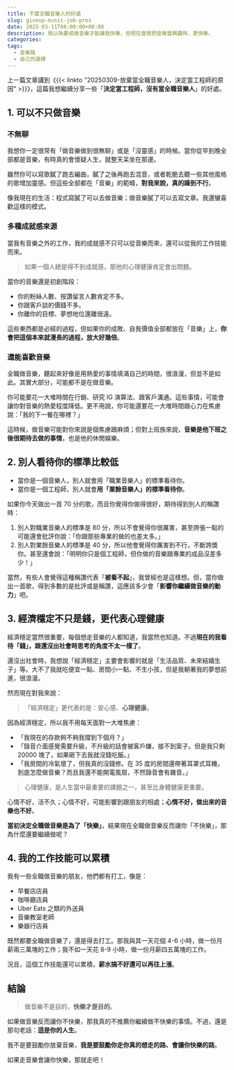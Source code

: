 ```yaml
---
title: 不當全職音樂人的好處
slug: giveup-music-job-pros
date: 2025-03-11T08:00:00+08:00
description: 我以為要或做音樂才能讓我快樂，但現在當我把音樂當興趣時，更快樂。
categories: 
tags:
  - 音樂路
  - 自己的選擇
---
```

上一篇文章講到《{{< linkto "20250309-放棄當全職音樂人，決定當工程師的原因" >}}》，這篇我想繼續分享一些「**決定當工程師，沒有當全職音樂人**」的好處。

## 1. 可以不只做音樂

### 不無聊

我想你一定很常有「做音樂做到很無聊」或是「沒靈感」的時候。當你從早到晚全部都是音樂，有時真的會懷疑人生，就整天呆坐在那邊。

雖然你可以寫歌膩了跑去編曲，膩了之後再跑去混音，或者乾脆去聽一些其他風格的歌增加靈感。但這些全部都在「音樂」的範疇，**對我來說，真的躁到不行**。

像我現在的生活：程式寫膩了可以去做音樂；做音樂膩了可以去寫文章。我還蠻喜歡這樣的模式。

### 多種成就感來源

當我有音樂之外的工作，我的成就感不只可以從音樂而來，還可以從我的工作技能而來。

> 如果一個人總是得不到成就感，那他的心理健康肯定會出問題。

當你的音樂還是初創階段：

* 你的粉絲人數、按讚留言人數肯定不多。
* 你跟客戶談的價錢不多。
* 你離你的目標、夢想地位還離很遠。

這些東西都是必經的過程，但如果你的成敗、自我價值全部都放在「音樂」上，**你會把這個本來就漫長的過程，放大好幾倍**。

### 還能喜歡音樂

全職做音樂，聽起來好像是用熱愛的事情填滿自己的時間，很浪漫，但並不是如此。其實大部分，可能都不是在做音樂。

你可能要花一大堆時間在行銷、研究 IG 演算法、跟客戶溝通。這些事情，可能會讓你對音樂的熱愛程度降低。更不用說，你可能還要花一大堆時間跟心力在焦慮說：「我的下一餐在哪裡？」

這時候，做音樂可能對你來說是個焦慮跟麻煩；但對上班族來說，**音樂是他下班之後很期待去做的事情**，也是他的休閒娛樂。

## 2. 別人看待你的標準比較低

* 當你是一個音樂人，別人就會用「職業音樂人」的標準看待你。
* 當你是一個工程師，別人就會**用「業餘音樂人」的標準看待你**。

如果你今天做出一首 70 分的歌，而且你覺得你做得很好，期待得到別人的稱讚時：

1. 別人對職業音樂人的標準是 80 分，所以不會覺得你很厲害，甚至誇張一點的可能還會批評你說：「你跟那些專業的做的也差太多。」
2. 別人對業餘音樂人的標準是 40 分，所以他會覺得你厲害到不行，不斷誇獎你。甚至還會說：「明明你只是個工程師，但你做的音樂跟專業的成品沒差多少！」

當然，有些人會覺得這種稱讚代表「**被看不起**」，我曾經也是這樣想。但，當你做出一首歌，得到多數的是批評或是稱讚，這應該多少會「**影響你繼續做音樂的動力**」吧。

## 3. 經濟穩定不只是錢，更代表心理健康

經濟穩定當然很重要，每個想走音樂的人都知道，我當然也知道。不過**現在的我看待「錢」，跟還沒出社會時思考的角度不太一樣了**。

還沒出社會時，我想說「經濟穩定」主要會影響的就是「生活品質、未來結婚生子」等。大不了我就吃便宜一點、房間小一點、不生小孩，但是我朝著我的夢想前進，很浪漫。

然而現在對我來說：

> 「經濟穩定」更代表的是：安心感、**心理健康**。

因為經濟穩定，所以我不用每天面對一大堆焦慮：

* 「我現在的存款夠不夠我撐到下個月？」
* 「錄音介面感覺需要升級，不升級的話會被客戶嫌，接不到案子。但是我只剩 20000 塊了，如果砸下去我就沒錢吃飯。」
* 「我房間的冷氣壞了，但我真的沒錢修。在 35 度的房間還帶著耳罩式耳機，到底怎麼做音樂？而且我還不能開電風扇，不然錄音會有雜音。」

> 心理健康，是人生當中最重要的課題之一，甚至比身體健康更重要。

心情不好，活不久；心情不好，可能影響到跟朋友的相處；**心情不好，做出來的音樂也不好**。

**當初決定全職做音樂是為了「快樂」**，結果現在全職做音樂反而讓你「不快樂」，那為什麼還要繼續做呢？

## 4. 我的工作技能可以累積

我有一些全職做音樂的朋友，他們都有打工，像是：

* 早餐店店員 
* 咖啡廳店員
* Uber Eats 之類的外送員
* 音樂教室老師
* 樂器行店員

既然都要全職做音樂了，還是得去打工。那我與其一天花個 4-6 小時，做一份月薪兩三萬塊的工作；我不如一天花 8-9 小時，做一份月薪四五萬塊的工作。

況且，這個工作技能還可以累積，**薪水搞不好還可以再往上漲**。

## 結論

> 做音樂不是目的，**快樂才是目的**。

如果做音樂反而讓你不快樂，那我真的不推薦你繼續做不快樂的事情。不過，還是那句老話：**這是你的人生**。

我不是要鼓勵你放棄音樂，**我是要鼓勵你走你真的想走的路、會讓你快樂的路**。

如果走音樂會讓你快樂，那就走吧！